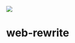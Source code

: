![](https://github.com/user-attachments/assets/047771c7-0230-49ea-8ee3-820eefe37f1e)

# web-rewrite
